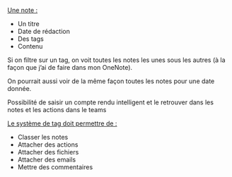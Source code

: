

<u>Une note :</u>
-   Un titre
-   Date de rédaction
-   Des tags
-   Contenu

Si on filtre sur un tag, on voit toutes les notes les unes sous les autres (à la façon que j’ai de faire dans mon OneNote).

On pourrait aussi voir de la même façon toutes les notes pour une date donnée.

Possibilité de saisir un compte rendu intelligent et le retrouver dans les notes et les actions dans le teams

<u>Le système de tag doit permettre de :</u>
-   Classer les notes
-   Attacher des actions
-   Attacher des fichiers
-   Attacher des emails
-   Mettre des commentaires